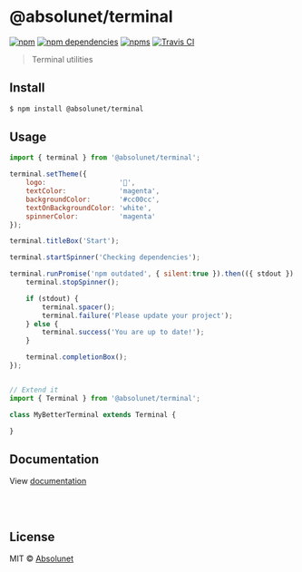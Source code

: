 # @absolunet/terminal

[![npm](https://img.shields.io/npm/v/@absolunet/terminal.svg)](https://www.npmjs.com/package/@absolunet/terminal)
[![npm dependencies](https://david-dm.org/absolunet/node-terminal/status.svg)](https://david-dm.org/absolunet/node-terminal)
[![npms](https://badges.npms.io/%40absolunet%2Fterminal.svg)](https://npms.io/search?q=%40absolunet%2Fterminal)
[![Travis CI](https://api.travis-ci.org/absolunet/node-terminal.svg?branch=master)](https://travis-ci.org/absolunet/node-terminal/builds)

> Terminal utilities


## Install

```sh
$ npm install @absolunet/terminal
```


## Usage

```js
import { terminal } from '@absolunet/terminal';

terminal.setTheme({
	logo:                  '🍭',
	textColor:             'magenta',
	backgroundColor:       '#cc00cc',
	textOnBackgroundColor: 'white',
	spinnerColor:          'magenta'
});

terminal.titleBox('Start');

terminal.startSpinner('Checking dependencies');

terminal.runPromise('npm outdated', { silent:true }).then(({ stdout }) => {
	terminal.stopSpinner();

	if (stdout) {
		terminal.spacer();
		terminal.failure('Please update your project');
	} else {
		terminal.success('You are up to date!');
	}

	terminal.completionBox();
});


// Extend it
import { Terminal } from '@absolunet/terminal';

class MyBetterTerminal extends Terminal {

}
```


## Documentation

View [documentation](https://documentation.absolunet.com/node-terminal)






<br><br>

## License

MIT © [Absolunet](https://absolunet.com)
